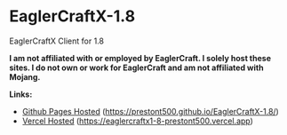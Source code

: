 # EaglerCraftX-1.8
EaglerCraftX Client for 1.8
  
**I am not affiliated with or employed by EaglerCraft. I solely host these sites. I do not own or work for EaglerCraft and am not affiliated with Mojang.**  
  
**Links:**
- [Github Pages Hosted](https://prestont500.github.io/EaglerCraftX-1.8/) (https://prestont500.github.io/EaglerCraftX-1.8/)
- [Vercel Hosted](https://eaglercraftx1-8-prestont500.vercel.app) (https://eaglercraftx1-8-prestont500.vercel.app)

